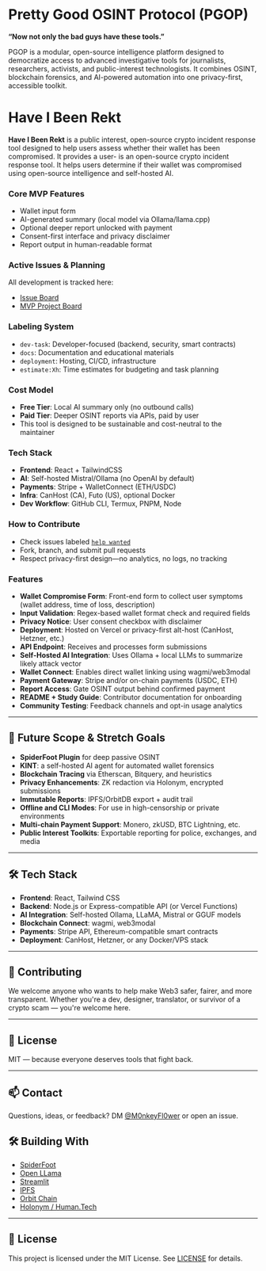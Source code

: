
# Pretty Good OSINT Protocol (PGOP)

**“Now not only the bad guys have these tools.”**

PGOP is a modular, open-source intelligence platform designed to democratize access to advanced investigative tools for journalists, researchers, activists, and public-interest technologists. It combines OSINT, blockchain forensics, and AI-powered automation into one privacy-first, accessible toolkit.

# Have I Been Rekt

**Have I Been Rekt** is a public interest, open-source crypto incident response tool designed to help users assess whether their wallet has been compromised. It provides a user- is an open-source crypto incident response tool. It helps users determine if their wallet was compromised using open-source intelligence and self-hosted AI.

### Core MVP Features
- Wallet input form
- AI-generated summary (local model via Ollama/llama.cpp)
- Optional deeper report unlocked with payment
- Consent-first interface and privacy disclaimer
- Report output in human-readable format

### Active Issues & Planning
All development is tracked here:
- [Issue Board](https://github.com/Pretty-Good-OSINT-Protocol/Have-I-Been-Rekt/issues)
- [MVP Project Board](https://github.com/orgs/Pretty-Good-OSINT-Protocol/projects)

### Labeling System
- `dev-task`: Developer-focused (backend, security, smart contracts)
- `docs`: Documentation and educational materials
- `deployment`: Hosting, CI/CD, infrastructure
- `estimate:Xh`: Time estimates for budgeting and task planning

### Cost Model
- **Free Tier**: Local AI summary only (no outbound calls)
- **Paid Tier**: Deeper OSINT reports via APIs, paid by user
- This tool is designed to be sustainable and cost-neutral to the maintainer

### Tech Stack
- **Frontend**: React + TailwindCSS
- **AI**: Self-hosted Mistral/Ollama (no OpenAI by default)
- **Payments**: Stripe + WalletConnect (ETH/USDC)
- **Infra**: CanHost (CA), Futo (US), optional Docker
- **Dev Workflow**: GitHub CLI, Termux, PNPM, Node

### How to Contribute
- Check issues labeled [`help wanted`](https://github.com/Pretty-Good-OSINT-Protocol/Have-I-Been-Rekt/issues?q=label%3A%22help+wanted%22)
- Fork, branch, and submit pull requests
- Respect privacy-first design—no analytics, no logs, no tracking

### Features

- **Wallet Compromise Form**: Front-end form to collect user symptoms (wallet address, time of loss, description)
- **Input Validation**: Regex-based wallet format check and required fields
- **Privacy Notice**: User consent checkbox with disclaimer
- **Deployment**: Hosted on Vercel or privacy-first alt-host (CanHost, Hetzner, etc.)
- **API Endpoint**: Receives and processes form submissions
- **Self-Hosted AI Integration**: Uses Ollama + local LLMs to summarize likely attack vector
- **Wallet Connect**: Enables direct wallet linking using wagmi/web3modal
- **Payment Gateway**: Stripe and/or on-chain payments (USDC, ETH)
- **Report Access**: Gate OSINT output behind confirmed payment
- **README + Study Guide**: Contributor documentation for onboarding
- **Community Testing**: Feedback channels and opt-in usage analytics

---

## 🧪 Future Scope & Stretch Goals

- **SpiderFoot Plugin** for deep passive OSINT
- **KINT**: a self-hosted AI agent for automated wallet forensics
- **Blockchain Tracing** via Etherscan, Bitquery, and heuristics
- **Privacy Enhancements**: ZK redaction via Holonym, encrypted submissions
- **Immutable Reports**: IPFS/OrbitDB export + audit trail
- **Offline and CLI Modes**: For use in high-censorship or private environments
- **Multi-chain Payment Support**: Monero, zkUSD, BTC Lightning, etc.
- **Public Interest Toolkits**: Exportable reporting for police, exchanges, and media

---

## 🛠️ Tech Stack

- **Frontend**: React, Tailwind CSS
- **Backend**: Node.js or Express-compatible API (or Vercel Functions)
- **AI Integration**: Self-hosted Ollama, LLaMA, Mistral or GGUF models
- **Blockchain Connect**: wagmi, web3modal
- **Payments**: Stripe API, Ethereum-compatible smart contracts
- **Deployment**: CanHost, Hetzner, or any Docker/VPS stack

---

## 🤝 Contributing

We welcome anyone who wants to help make Web3 safer, fairer, and more transparent. Whether you're a dev, designer, translator, or survivor of a crypto scam — you're welcome here.

---

## 📄 License

MIT — because everyone deserves tools that fight back.

---

## 📫 Contact

Questions, ideas, or feedback? DM [@M0nkeyFl0wer](https://github.com/M0nkeyFl0wer) or open an issue.

## 🛠 Building With

- [SpiderFoot](https://github.com/smicallef/spiderfoot)
- [Open LLama](https://github.com/openlm-research/open_llama)
- [Streamlit](https://streamlit.io/)
- [IPFS](https://ipfs.io/)
- [Orbit Chain](https://bridge.orbit.network/)
- [Holonym / Human.Tech](https://human.tech/)

---

## 📄 License

This project is licensed under the MIT License. See [LICENSE](LICENSE) for details.
